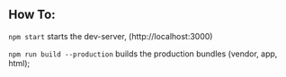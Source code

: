 ## How To:
`npm start` starts the dev-server, (http://localhost:3000)

`npm run build --production` builds the production bundles (vendor, app, html);